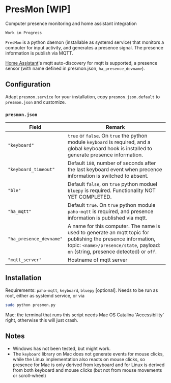 # PresMon [WIP]
Computer presence monitoring and home assistant integration

``Work in Progress``

`PresMon` is a python daemon (installable as systemd service) that monitors a computer for input activity, and generates a presence signal. The presence information is publish via MQTT.

[Home Assistant](https://www.home-assistant.io/)'s mqtt auto-discovery for mqtt is supported, a presence sensor (with name defined in presmon.json, `ha_presence_devname`).

## Configuration

Adapt `presmon.service` for your installation, copy `presmon.json.default` to `presmon.json` and customize.

### `presmon.json`

| Field        | Remark |
| ------------ | ------- |
| `"keyboard"` | `true` or `false`. On `true` the python module `keyboard` is required, and a global keyboard hook is installed to generate presence information. |
| `"keyboard_timeout"` | Default `180`, number of seconds after the last keyboard event when precence information is switched to absent. |
| `"ble"` | Default `false`, on `true` python moduel `bluepy` is required. Functionality NOT YET COMPLETED. |
| `"ha_mqtt"` | Default `true`. On `true` python module `paho-mqtt` is required, and presence information is published via mqtt. |
| `"ha_presence_devname"` | A name for this computer. The name is used to generate an mqtt topic for publishing the presence information, topic: `<name>/presence/state`, payload: `on` (string, presence detected) or `off`.  |
| `"mqtt_server"` | Hostname of mqtt server |


## Installation

Requirements: `paho-mqtt`, `keyboard`, `bluepy` [optional].
Needs to be run as root, either as systemd service, or via

```bash
sudo python presmon.py
```

Mac: the terminal that runs this script needs Mac OS Catalina 'Accessibility' right, otherwise this will just crash.

## Notes

* Windows has not been tested, but might work.
* The `keyboard` library on Mac does not generate events for mouse clicks, while the Linux implementation also reacts on mouse clicks, so presence for Mac is only derived from keyboard and for Linux is derived from both keyboard and mouse clicks (but not from mouse movements or scroll-wheel)
